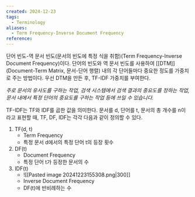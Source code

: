 ```yaml
---
created: 2024-12-23
tags:
  - Terminology
aliases:
  - Term Frequency-Inverse Document Frequency
reference:
---
```

단어 빈도-역 문서 빈도(문서의 빈도에 특정 식을 취함)(Term Frequency-Inverse Document Frequency)이다.
단어의 빈도와 역 문서 빈도를 사용하여 [[DTM]](Document-Term Matrix, 문서-단어 행렬) 내의 각 단어들마다 중요한 정도를 가중치로 주는 방법이다.
우선 DTM을 만든 후, TF-IDF 가중치를 부여한다.

*주로 문서의 유사도를 구하는 작업, 검색 시스템에서 검색 결과의 중요도를 정하는 작업, 문서 내에서 특정 단어의 중요도를 구하는 작업 등에 쓰일 수 있습니다.*

TF-IDF는 TF와 IDF를 곱한 값을 의미한다.
문서를 d, 단어를 t, 문서의 총 개수를 n이라고 표현할 때, TF, DF, IDF는 각각 다음과 같이 정의할 수 있다.

1. TF(d, t)
	- Term Frequency
	- 특정 문서 d에서의 특정 단어 t의 등장 횟수
1. DF(t)
	- Document Frequency
	- 특정 단어 t가 등정한 문서의 수
1. IDF(t)
	- ![[Pasted image 20241223155308.png|300]]
	- Inverse Document Frequency
	- DF(t)에 반비례하는 수